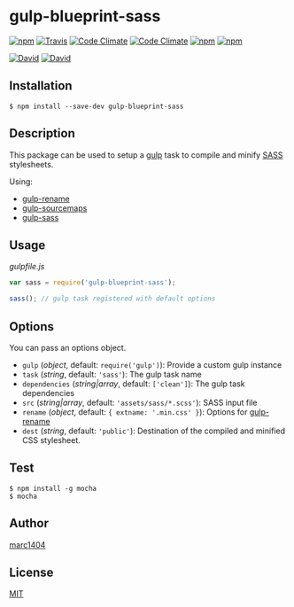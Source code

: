 # gulp-blueprint-sass
[![npm](https://img.shields.io/npm/v/gulp-blueprint-sass.svg?style=flat-square)](https://www.npmjs.com/package/gulp-blueprint-sass)
[![Travis](https://img.shields.io/travis/marc1404/gulp-blueprint-sass.svg?style=flat-square)](https://travis-ci.org/marc1404/gulp-blueprint-sass)
[![Code Climate](https://img.shields.io/codeclimate/github/marc1404/gulp-blueprint-sass.svg?style=flat-square)](https://codeclimate.com/github/marc1404/gulp-blueprint-sass)
[![Code Climate](https://img.shields.io/codeclimate/coverage/github/marc1404/gulp-blueprint-sass.svg?style=flat-square)](https://codeclimate.com/github/marc1404/gulp-blueprint-sass/coverage)
[![npm](https://img.shields.io/npm/l/gulp-blueprint-sass.svg?style=flat-square)](https://github.com/marc1404/gulp-blueprint-sass/blob/master/LICENSE)
[![npm](https://img.shields.io/npm/dm/gulp-blueprint-sass.svg?style=flat-square)](https://www.npmjs.com/package/gulp-blueprint-sass)

[![David](https://img.shields.io/david/marc1404/gulp-blueprint-sass.svg?style=flat-square)](https://github.com/marc1404/gulp-blueprint-sass/blob/master/package.json)
[![David](https://img.shields.io/david/dev/marc1404/gulp-blueprint-sass.svg?style=flat-square)](https://github.com/marc1404/gulp-blueprint-sass/blob/master/package.json)

## Installation
```
$ npm install --save-dev gulp-blueprint-sass
```
  
## Description
This package can be used to setup a [gulp](https://www.npmjs.com/package/gulp) task to compile and minify [SASS](http://sass-lang.com/) stylesheets.

Using:
- [gulp-rename](https://www.npmjs.com/package/gulp-rename)
- [gulp-sourcemaps](https://www.npmjs.com/package/gulp-sourcemaps)
- [gulp-sass](https://www.npmjs.com/package/gulp-sass)

## Usage
*gulpfile.js*
```javascript
var sass = require('gulp-blueprint-sass');

sass(); // gulp task registered with default options
```
  
## Options
You can pass an options object.
- ```gulp``` (*object*, default: ```require('gulp')```): Provide a custom gulp instance
- ```task``` (*string*, default: ```'sass'```): The gulp task name
- ```dependencies``` (*string|array*, default: ```['clean']```): The gulp task dependencies
- ```src``` (*string|array*, default: ```'assets/sass/*.scss'```): SASS input file
- ```rename``` (*object*, default: ```{ extname: '.min.css' }```): Options for [gulp-rename](https://www.npmjs.com/package/gulp-rename)
- ```dest``` (*string*, default: ```'public'```): Destination of the compiled and minified CSS stylesheet.

## Test
```
$ npm install -g mocha  
$ mocha
```

## Author
[marc1404](https://github.com/marc1404)

## License
[MIT](https://github.com/marc1404/gulp-blueprint-sass/blob/master/LICENSE)